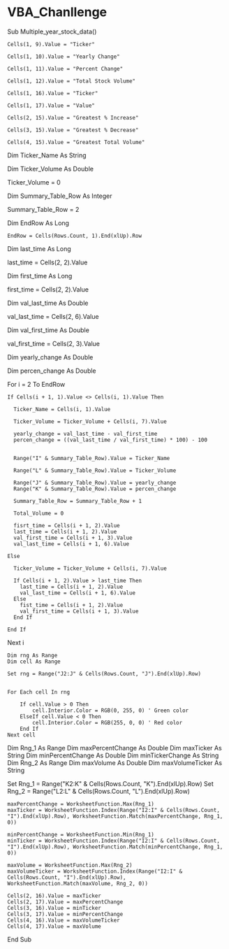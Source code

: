 # VBA_Chanllenge
Sub Multiple_year_stock_data()

    Cells(1, 9).Value = "Ticker"
    
    Cells(1, 10).Value = "Yearly Change"
    
    Cells(1, 11).Value = "Percent Change"
    
    Cells(1, 12).Value = "Total Stock Volume"
    
    Cells(1, 16).Value = "Ticker"
    
    Cells(1, 17).Value = "Value"
    
    Cells(2, 15).Value = "Greatest % Increase"
    
    Cells(3, 15).Value = "Greatest % Decrease"
    
    Cells(4, 15).Value = "Greatest Total Volume"



  Dim Ticker_Name As String
  
  Dim Ticker_Volume As Double
  
  Ticker_Volume = 0
  
  Dim Summary_Table_Row As Integer
  
  Summary_Table_Row = 2
  
   Dim EndRow As Long
   
    EndRow = Cells(Rows.Count, 1).End(xlUp).Row
    
  Dim last_time As Long
  
  last_time = Cells(2, 2).Value
  
  Dim first_time As Long
  
  first_time = Cells(2, 2).Value
  
  Dim val_last_time As Double
  
  val_last_time = Cells(2, 6).Value
  
  Dim val_first_time As Double
  
  val_first_time = Cells(2, 3).Value
  
  Dim yearly_change As Double
  
  Dim percen_change As Double

  For i = 2 To EndRow
  
    If Cells(i + 1, 1).Value <> Cells(i, 1).Value Then

      Ticker_Name = Cells(i, 1).Value

      Ticker_Volume = Ticker_Volume + Cells(i, 7).Value
      
      yearly_change = val_last_time - val_first_time
      percen_change = ((val_last_time / val_first_time) * 100) - 100


      Range("I" & Summary_Table_Row).Value = Ticker_Name

      Range("L" & Summary_Table_Row).Value = Ticker_Volume
      
      Range("J" & Summary_Table_Row).Value = yearly_change
      Range("K" & Summary_Table_Row).Value = percen_change

      Summary_Table_Row = Summary_Table_Row + 1
      
      Total_Volume = 0
      
      fisrt_time = Cells(i + 1, 2).Value
      last_time = Cells(i + 1, 2).Value
      val_first_time = Cells(i + 1, 3).Value
      val_last_time = Cells(i + 1, 6).Value

    Else

      Ticker_Volume = Ticker_Volume + Cells(i, 7).Value
      
      If Cells(i + 1, 2).Value > last_time Then
        last_time = Cells(i + 1, 2).Value
        val_last_time = Cells(i + 1, 6).Value
      Else
        fist_time = Cells(i + 1, 2).Value
        val_first_time = Cells(i + 1, 3).Value
      End If

    End If

  Next i
  
    Dim rng As Range
    Dim cell As Range
    
    Set rng = Range("J2:J" & Cells(Rows.Count, "J").End(xlUp).Row)
    
  
    For Each cell In rng
       
        If cell.Value > 0 Then
            cell.Interior.Color = RGB(0, 255, 0) ' Green color
        ElseIf cell.Value < 0 Then
            cell.Interior.Color = RGB(255, 0, 0) ' Red color
        End If
    Next cell


Dim Rng_1 As Range
Dim maxPercentChange As Double
Dim maxTicker As String
Dim minPercentChange As Double
Dim minTickerChange As String
Dim Rng_2 As Range
Dim maxVolume As Double
Dim maxVolumeTicker As String

Set Rng_1 = Range("K2:K" & Cells(Rows.Count, "K").End(xlUp).Row)
Set Rng_2 = Range("L2:L" & Cells(Rows.Count, "L").End(xlUp).Row)
    
   
    maxPercentChange = WorksheetFunction.Max(Rng_1)
    maxTicker = WorksheetFunction.Index(Range("I2:I" & Cells(Rows.Count, "I").End(xlUp).Row), WorksheetFunction.Match(maxPercentChange, Rng_1, 0))
    
    minPercentChange = WorksheetFunction.Min(Rng_1)
    minTicker = WorksheetFunction.Index(Range("I2:I" & Cells(Rows.Count, "I").End(xlUp).Row), WorksheetFunction.Match(minPercentChange, Rng_1, 0))
    
    maxVolume = WorksheetFunction.Max(Rng_2)
    maxVolumeTicker = WorksheetFunction.Index(Range("I2:I" & Cells(Rows.Count, "I").End(xlUp).Row), WorksheetFunction.Match(maxVolume, Rng_2, 0))
    
    Cells(2, 16).Value = maxTicker
    Cells(2, 17).Value = maxPercentChange
    Cells(3, 16).Value = minTicker
    Cells(3, 17).Value = minPercentChange
    Cells(4, 16).Value = maxVolumeTicker
    Cells(4, 17).Value = maxVolume

End Sub



